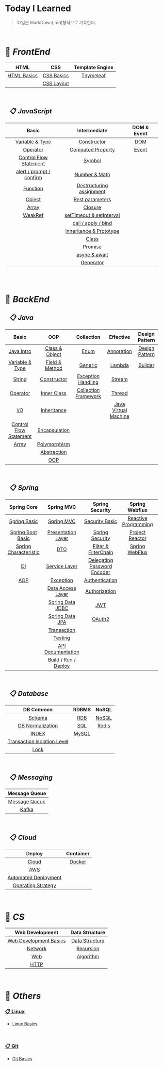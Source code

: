 # Today I Learned

> 파일은 MarkDown(.md)형식으로 기록한다.
 
<br>

# 📌 ***FrontEnd***

| **HTML** | **CSS** | **Template Engine** |
|:--------:|:-------:|:-------------------:|
|[HTML Basics](./HTML/HTML_Basics.md "HTML 기초")|[CSS Basics](./CSS/CSS_Basics.md "CSS 기초")| [Thymeleaf](./Template_Engine/Thymeleaf.md "타임리프") |
|  |[CSS Layout](./CSS/Layout.md "CSS 레이아웃 - Flexbox")|  |

<br>

## &ensp; 📋 ***JavaScript***

| **Basic** | **Intermediate** | **DOM & Event** |
|:---------:|:----------------:|:---------------:|
| [Variable & Type](./JavaScript/Basic/JS_Variable_Type.md "변수 & 자료형") | [Constructor](./JavaScript/Intermediate/JS_Constructor.md "생성자 함수") | [DOM](./JavaScript/DOM_Event/DOM.md) |
| [Operator](./JavaScript/Basic/JS_Operator.md "연산자") | [Computed Property](./JavaScript/Intermediate/JS_Computed_Property.md "계산된 프로퍼티") | [Event](./JavaScript/DOM_Event/Event.md "이벤트") |
| [Control Flow Statement](./JavaScript/Basic/JS_Control_Flow_Statement.md "제어문 - 조건문 반복문") | [Symbol](./JavaScript/Intermediate/JS_Symbol.md "심볼") |
| [alert / prompt / confirm](./JavaScript/Basic/JS_alert_prompt_confirm.md) | [Number & Math](./JavaScript/Intermediate/JS_Number_Math.md) |
| [Function](./JavaScript/Basic/JS_Function.md "함수") | [Destructuring assignment](./JavaScript/Intermediate/JS_Destructuring_Assignment.md "구조 분해 할당") |
| [Object](./JavaScript/Basic/JS_Object.md "객체") | [Rest parameters](./JavaScript/Intermediate/JS_Rest_Parameters.md "나머지 매개변수 / 전개 구문") |
| [Array](./JavaScript/Basic/JS_Array.md "배열") | [Closure](./JavaScript/Intermediate/JS_Closure.md "클로져") |
| [WeakRef](./JavaScript/Basic/JS_WeakRef.md "약한 참조") | [setTimeout & setInterval](./JavaScript/Intermediate/JS_setTimeout_setInterval.md) |
|  | [call / apply / bind](./JavaScript/Intermediate/JS_call_apply_bind.md) |
|  | [Inheritance & Prototype](./JavaScript/Intermediate/JS_Inheritance_Prototype.md "상속 & 프로토타입") |
|  | [Class](./JavaScript/Intermediate/JS_Class.md "클래스") |
|  | [Promise](./JavaScript/Intermediate/JS_Promise.md "프로미스") |
|  | [async & await](./JavaScript/Intermediate/JS_async_await.md) |
|  | [Generator](./JavaScript/Intermediate/JS_Generator.md "제너레이터") |

<br><br>

# 📌 ***BackEnd***

## &ensp; 📋 ***Java***

|**Basic**|**OOP**|**Collection**|**Effective**|**Design Pattern**|
|:------------:|:----------:|:-----------------:|:----------------:|:-:|
|[Java Intro](./JAVA/Basic/JAVA_Intro.md "개요")|[Class & Object](./JAVA/OOP/JAVA_Class_Object.md "클래스 & 객체")|[Enum](./JAVA/Collection/JAVA_Enum.md "열거형")|[Annotation](./JAVA/Effective/JAVA_Annotation.md "어노테이션")| [Design Pattern](./JAVA/Design_Pattern/Design_Pattern.md "디자인 패턴") |
|[Variable & Type](./JAVA/Basic/JAVA_Variable_Type.md "변수 & 타입")|[Field & Method](./JAVA/OOP/JAVA_Field_Method.md "필드 & 메소드")|[Generic](./JAVA/Collection/JAVA_Generic.md "제네릭")|[Lambda](./JAVA/Effective/JAVA_Lambda.md "람다식")| [Builder](./JAVA/Design_Pattern/Builder.md "빌더 패턴") |
|[String](./JAVA/Basic/JAVA_String.md "문자열")|[Constructor](./JAVA/OOP/JAVA_Constructor.md "생성자")|[Exception Handling](./JAVA/Collection/JAVA_Exception.md "예외 처리")|[Stream](./JAVA/Effective/JAVA_Stream.md "스트림")| |
|[Operator](./JAVA/Basic/JAVA_Operator.md "연산자")|[Inner Class](./JAVA/OOP/JAVA_InnerClass.md "내부 클래스")|[Collection Framework](./JAVA/Collection/JAVA_CollectionFramework.md "컬렉션 프레임워크")|[Thread](./JAVA/Effective/JAVA_Thread.md "스레드")| |
|[I/O](./JAVA/Basic/JAVA_IO.md "입출력")|[Inheritance](./JAVA/OOP/JAVA_Inheritance.md "상속")|  |[Java Virtual Machine](./JAVA/Effective/JAVA_VirtualMachine.md "자바 가상 머신")| |
|[Control Flow Statement](./JAVA/Basic/JAVA_Control_Flow_Statement.md "제어문 - 조건문 반복문")|[Encapsulation](./JAVA/OOP/JAVA_Encapsulation.md "캡슐화")|  |  | |
|[Array](./JAVA/Basic/JAVA_Array.md "배열")|[Polymorphism](./JAVA/OOP/JAVA_Polymorphism.md "다형성")|  |  | |
|  |[Abstraction](./JAVA/OOP/JAVA_Abstraction.md "추상화")|  |  | |
||[OOP](./JAVA/OOP/OOP.md "객체 지향")||||

<br>

## &ensp; 📋 ***Spring***

|**Spring Core**|**Spring MVC**|**Spring Security**|**Spring Webflux**|**Additional Function**|
|:-------------:|:------------:|:-----------------:|:----------------:|:-:|
|[Spring Basic](./Spring/Spring_Core/Spring_Basic.md "Spring Framework 기본")|[Spring MVC](./Spring/Spring_MVC/Spring_MVC.md)|[Security Basic](./Spring/Spring_Security/Security_Basic.md "인증 / 보안 기초")|[Reactive Programming](./Spring/Spring_Webflux/Reactive_Programming.md "리액티브 프로그래밍")| [Spring Scheduler](./Spring/Additional_Function/Scheduler.md "스프링 스케쥴러") |
|[Spring Boot Basic](./Spring/Spring_Core/SpringBoot_Basic.md "Spring Boot 기본")|[Presentation Layer](./Spring/Spring_MVC/Presentation_Layer.md "프레젠테이션 계층")|[Spring Security](./Spring/Spring_Security/Spring_Security.md "Spring Security 기초")|[Project Reactor](./Spring/Spring_Webflux/Project_Reactor.md "프로젝트 리액터")|  |
|[Spring Characteristic](./Spring/Spring_Core/Spring_Characteristic.md "Spring Framework 특징")|[DTO](./Spring/Spring_MVC/DTO.md "Data Transfer Object")|[Filter & FilterChain](./Spring/Spring_Security/Filter_FilterChain.md)|[Spring WebFlux](./Spring/Spring_Webflux/Spring_Webflux.md)|  |
|[DI](./Spring/Spring_Core/DI.md "의존성 주입")|[Service Layer](./Spring/Spring_MVC/Service_Layer.md "서비스 계층")|[Delegating Password Encoder](./Spring/Spring_Security/Delegating_Password_Encoder.md)||  |
|[AOP](./Spring/Spring_Core/AOP.md "관점 지향 프로그래밍") |[Exception](./Spring/Spring_MVC/Exception.md "예외 처리")|[Authentication](./Spring/Spring_Security/Authentication.md)||  |
||[Data Access Layer](./Spring/Spring_MVC/DataAccess_Layer.md "데이터 액세스 계층")|[Authorization](./Spring/Spring_Security/Authorization.md)||  |
||[Spring Data JDBC](./Spring/Spring_MVC/JDBC.md "JDBC")|[JWT](./Spring/Spring_Security/JWT.md)||  |
||[Spring Data JPA](./Spring/Spring_MVC/JPA.md "JPA")|[OAuth2](./Spring/Spring_Security/OAuth2.md)||  |
||[Transaction](./Spring/Spring_MVC/Transaction.md "트랜잭션")|||  |
||[Testing](./Spring/Spring_MVC/Testing.md "테스팅")|||  |
||[API Documentation](./Spring/Spring_MVC/API_Documentation.md "API 문서화")|||  |
||[Build / Run / Deploy](./Spring/Spring_MVC/Build_Run_Deploy.md "어플리케이션 빌드/실행/배포")|||  |

<br>

## &ensp; 📋 ***Database***

|**DB Common**| **RDBMS** | **NoSQL** |
|:-----------:|:---------:|:---------:|
|[Schema](./Database/Schema.md "스키마")|[RDB](./Database/RDB.md "관계형 데이터베이스") | [NoSQL](./Database/NoSQL.md "비관계형 데이터베이스") |
|[DB Normalization](./Database/DB_Normalization.md "데이터베이스 정규화")|[SQL](./Database/SQL.md "SQL")|[Redis](./Database/Redis.md)|
|[INDEX](./Database/Index.md)|[MySQL](./Database/MySQL.md)||
|[Transaction Isolation Level](./Database/Transaction_Isolation_Level.md)|||
|[Lock](./Database/Lock.md)|||

<br>

## &ensp; 📋 ***Messaging***

|**Message Queue**|
|:---------------:|
|[Message Queue](./Database/Message_Queue.md "메시지 큐")|
| [Kafka](./Database/Kafka.md "카프카") |

<br>

## &ensp; 📋 ***Cloud***

|**Deploy**| **Container** |
|:-------:|:-------------:|
|[Cloud](./Cloud/Cloud.md "클라우드")|[Docker](./Cloud/Docker.md "도커")|
|[AWS](./Cloud/Aws.md "아마존 웹 서비스")||
|[Automated Deployment](./Cloud/Automated_Deployment.md "배포 자동화")||
|[Operating Strategy](./Cloud/Operating_Strategy.md "운영 전략")||

<br>

# 📌 ***CS***

| **Web Development** | **Data Structure** |
|:-------------------:|:-------------:|
|[Web Development Basics](./Web%20Development/Web_Development_Basic.md "웹 개발 기초")|[Data Structure](./Algorithm/Data_Structure.md "자료 구조")|
|[Network](./Web%20Development/Network.md "네트워크")|[Recursion](./Algorithm/Recursion.md "재귀")|
|[Web](./Web%20Development/Web.md "웹")|[Algorithm](./Algorithm/Algorithm.md "알고리즘")|
|[HTTP](./Web%20Development/HTTP.md "HTTP") |  |


<br>

# 📌 ***Others***

### [📋 Linux](https://github.com/H-JWANNA/TIL/tree/main/Linux)

- [Linux Basics](./Linux/Linux_basics.md "Linux 기초")

<br>

### [📋 Git](https://github.com/H-JWANNA/TIL/tree/main/Git)

- [Git Basics](./Git/Git_basic.md "Git 기초")
<br>